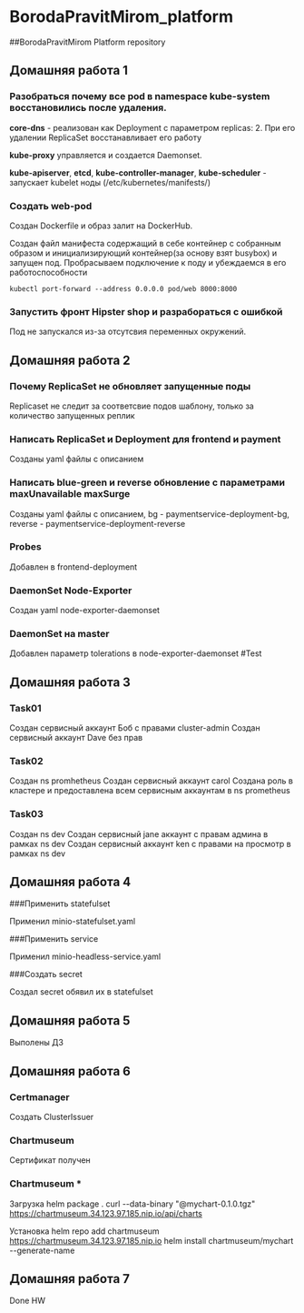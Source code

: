 # BorodaPravitMirom_platform
##BorodaPravitMirom Platform repository

## Домашняя работа 1
### Разобраться почему все pod в namespace kube-system восстановились после удаления.

**core-dns** - реализован как Deployment с параметром replicas: 2. При его удалении ReplicaSet восстанавливает его работу

**kube-proxy** управляется и создается Daemonset.

**kube-apiserver**, **etcd**, **kube-controller-manager**, **kube-scheduler** - запускает kubelet ноды (/etc/kubernetes/manifests/)

### Создать web-pod
Создан Dockerfile и образ залит на DockerHub. 

Создан файл манифеста содержащий в себе контейнер с собранным образом и инициализирующий контейнер(за основу взят busybox) и запущен под. Пробрасываем подключение к поду и убеждаемся в его работоспособности
```
kubectl port-forward --address 0.0.0.0 pod/web 8000:8000
```

### Запустить фронт Hipster shop и разрабораться с ошибкой
Под не запускался из-за отсутсвия переменных окружений.

## Домашняя работа 2
### Почему ReplicaSet не обновляет запущенные поды
Replicaset не следит за соответсвие подов шаблону, только за количество запущенных реплик

### Написать ReplicaSet  и Deployment для frontend и payment 
Созданы yaml файлы с описанием 

### Написать blue-green и reverse обновление с параметрами maxUnavailable maxSurge
Созданы yaml файлы с описанием, bg - paymentservice-deployment-bg, reverse - paymentservice-deployment-reverse

### Probes
Добавлен в  frontend-deployment

### DaemonSet Node-Exporter
Создан yaml node-exporter-daemonset

### DaemonSet на master
Добавлен параметр tolerations в node-exporter-daemonset
#Test

## Домашняя работа 3
### Task01
Создан сервисный аккаунт Боб с правами cluster-admin
Создан сервисный аккаунт Dave без прав
### Task02
Создан ns promhetheus
Создан сервисный аккаунт carol
Создана роль в кластере и предоставлена всем сервисным аккаунтам в ns prometheus
### Task03
Создан ns dev
Создан сервисный jane аккаунт с правам админа в рамках ns dev
Создан сервисный аккаунт ken с правами на просмотр в рамках ns dev

## Домашняя работа 4

###Применить statefulset

Применил minio-statefulset.yaml

###Применить service

Применил minio-headless-service.yaml

###Создать secret

Создал secret обявил их в statefulset

## Домашняя работа 5
Выполены ДЗ 

## Домашняя работа 6

### Certmanager

Создать ClusterIssuer

### Chartmuseum

Сертификат получен

### Chartmuseum *
Загрузка 
helm package .
curl --data-binary "@mychart-0.1.0.tgz" https://chartmuseum.34.123.97.185.nip.io/api/charts

Установка
helm repo add chartmuseum https://chartmuseum.34.123.97.185.nip.io
helm install chartmuseum/mychart --generate-name

## Домашняя работа 7
Done HW